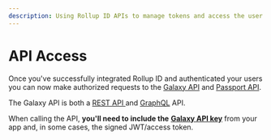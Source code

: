 ```yaml
---
description: Using Rollup ID APIs to manage tokens and access the user profile graph.
---
```


# API Access

Once you've successfully integrated Rollup ID and authenticated your users you can now make authorized requests to the [Galaxy API](../reference/galaxy-api.md) and [Passport API](../reference/passport-api.md).&#x20;

The Galaxy API is both a [REST API ](https://galaxy.rollup.id/swagger)and [GraphQL](https://galaxy.rollup.id/graphql) API.&#x20;

When calling the API, **you'll need to include the** [**Galaxy API key**](create-an-application.md) from your app and, in some cases, the signed JWT/access token.
